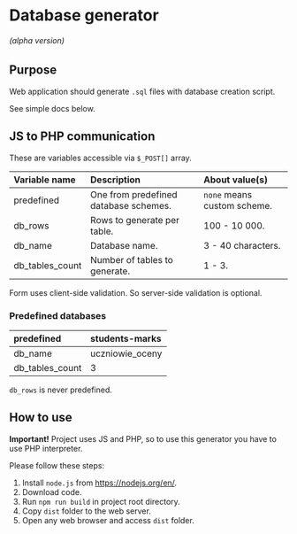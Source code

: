 # Database generator

###### (alpha version)

## Purpose

Web application should generate `.sql` files with database creation script.

See simple docs below.

## JS to PHP communication

These are variables accessible via `$_POST[]` array.

| Variable name   | Description                           | About value(s)             |
| :-------------- | :------------------------------------ | :------------------------- |
| predefined      | One from predefined database schemes. |`none` means custom scheme. |
| db_rows         | Rows to generate per table.           | 100 - 10 000.              |
| db_name         | Database name.                        | 3 - 40 characters.         |
| db_tables_count | Number of tables to generate.         | 1 - 3.                     |

Form uses client-side validation. So server-side validation is optional.

### Predefined databases

| predefined      | students-marks  |
| :-------------- | :-------------- |
| db_name         | uczniowie_oceny |
| db_tables_count | 3               |

`db_rows` is never predefined.

## How to use

**Important!** Project uses JS and PHP, so to use this generator you have to use PHP interpreter.

Please follow these steps:

1. Install `node.js` from <https://nodejs.org/en/>.
2. Download code.
3. Run `npm run build` in project root directory.
4. Copy `dist` folder to the web server.
5. Open any web browser and access `dist` folder.

